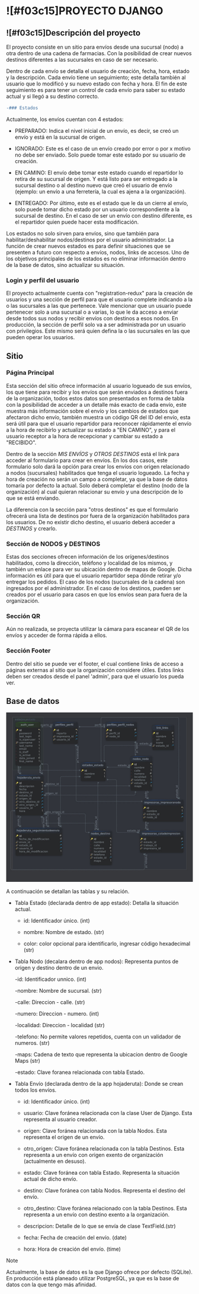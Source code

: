 
# ![#f03c15]PROYECTO DJANGO

## ![#f03c15]Descripción del proyecto

El proyecto consiste en un sitio para envíos desde una sucursal (nodo) a otra dentro de una cadena de farmacias. Con la posibilidad de crear nuevos destinos diferentes a las sucursales en caso de ser necesario. 

Dentro de cada envío se detalla el usuario de creación, fecha, hora, estado y la descripción. Cada envío tiene un seguimiento; este detalla también al usuario que lo modificó y su nuevo estado con fecha y hora. El fin de este seguimiento es para tener un control de cada envío para saber su estado actual y si llegó a su destino correcto.
```diff
-### Estados
```
Actualmente, los envíos cuentan con 4 estados:

* PREPARADO: Indica el nivel inicial de un envío, es decir, se creó un envío y está en la sucursal de origen.

* IGNORADO: Este es el caso de un envío creado por error o por x motivo no debe ser enviado. Solo puede tomar este estado por su usuario de creación.

* EN CAMINO: El envío debe tomar este estado cuando el repartidor lo retira de su sucursal de origen. Y está listo para ser entregado a la sucursal destino o al destino nuevo que creó el usuario de envío (ejemplo: un envío a una ferretería, la cual es ajena a la organización).

* ENTREGADO: Por último, este es el estado que le da un cierre al envío, solo puede tomar dicho estado por un usuario correspondiente a la sucursal de destino. En el caso de ser un envío con destino diferente, es el repartidor quien puede hacer esta modificación.

Los estados no solo sirven para envíos, sino que también para habilitar/deshabilitar nodos/destinos por el usuario administrador. La función de crear nuevos estados es para definir situaciones que se presenten a futuro con respecto a envíos, nodos, links de accesos. Uno de los objetivos principales de los estados es no eliminar información dentro de la base de datos, sino actualizar su situación.

### Login y perfil del usuario

El proyecto actualmente cuenta con "registration-redux" para la creación de usuarios y una sección de perfil para que el usuario complete indicando a la o las sucursales a las que pertenece. Vale mencionar que un usuario puede pertenecer solo a una sucursal o a varias, lo que le da acceso a enviar desde todos sus nodos y recibir envíos con destinos a esos nodos. En producción, la sección de perfil solo va a ser administrada por un usuario con privilegios. Este mismo será quien defina la o las sucursales en las que pueden operar los usuarios.   

## Sitio
### Página Principal

Esta sección del sitio ofrece información al usuario logueado de sus envíos, los que tiene para recibir y los envíos que serán enviados a destinos fuera de la organización, todos estos datos son presentados en forma de tabla con la posibilidad de acceder a un detalle más exacto de cada envío, este muestra más información sobre el envío y los cambios de estados que afectaron dicho envío, también muestra un código QR del ID del envío, esta será útil para que el usuario repartidor para reconocer rápidamente el envío a la hora de recibirlo y actualizar su estado a "EN CAMINO", y para el usuario receptor a la hora de recepcionar y cambiar su estado a "RECIBIDO".

Dentro de la sección *MIS ENVÍOS* y *OTROS DESTINOS* está el link para acceder al formulario para crear en envíos. En los dos casos, este formulario solo dará la opción para crear los envíos con origen relacionado a  nodos (sucursales) habilitados que tenga el usuario logueado. La fecha y hora de creación no serán un campo a completar, ya que la base de datos tomaría por defecto la actual. Solo deberá completar el destino (nodo de la organización) al cual quieran relacionar su envío y una descripción de lo que se está enviando.

La diferencia con la sección para "otros destinos" es que el formulario ofrecerá una lista de destinos por fuera de la organización habilitados para los usuarios. De no existir dicho destino, el usuario deberá acceder a *DESTINOS* y crearlo. 

### Sección de NODOS y DESTINOS

Estas dos secciones ofrecen información de los orígenes/destinos habilitados, como la dirección, teléfono y localidad de los mismos, y también un enlace para ver su ubicación dentro de mapas de Google. Dicha información es útil para que el usuario repartidor sepa dónde retirar y/o entregar los pedidos. El caso de los nodos (sucursales de la cadena) son ingresados por el administrador. En el caso de los destinos, pueden ser creados por el usuario para casos en que los envíos sean para fuera de la organización.

### Sección QR 

Aún no realizada, se proyecta utilizar la cámara para escanear el QR de los envíos y acceder de forma rápida a ellos.

### Sección Footer

Dentro del sitio se puede ver el footer, el cual contiene links de acceso a páginas externas al sitio que la organización considere útiles. Estos links deben ser creados desde el panel 'admin', para que el usuario los pueda ver.

## Base de datos

![Esquema de la base de datos](static_dev/db_hojaderuta/db.jpg)

A continuación se detallan las tablas y su relación.

* Tabla Estado (declarada dentro de app estado): Detalla la situación actual. 

    - id: Identificador único. (int)

    - nombre: Nombre de estado. (str)

    - color: color opcional para identificarlo, ingresar código hexadecimal (str)

* Tabla Nodo (decalara dentro de app nodos): Representa puntos de origen y destino dentro de un envio.

    -id: Identificador unnico. (int)

    -nombre: Nombre de sucursal. (str)
    
    -calle: Direccion - calle. (str)

    -numero: Direccion - numero. (int)

    -localidad: Direccion - localidad (str)
    
    -telefono: No permite valores repetidos, cuenta con un validador de numeros. (str) 

    -maps: Cadena de texto que representa la ubicacion dentro de Google Maps (str)

    -estado: Clave foranea relacionada con tabla Estado.

*  Tabla Envío (declarada dentro de la app hojaderuta): Donde se crean todos los envíos.
    
    - id: Identificador único. (int)

    - usuario: Clave foránea relacionada con la clase User de Django. Esta representa al usuario creador.
    
    - origen: Clave foránea relacionada con la tabla Nodos. Esta representa el origen de un envío.

    - otro_origen: Clave foránea relacionada con la tabla Destinos. Esta representa a un envío con origen exento de organización (actualmente en desuso). 

    - estado: Clave foránea con tabla Estado. Representa la situación actual de dicho envío.
   
    - destino: Clave foránea con tabla Nodos. Representa el destino del envío.
    
    - otro_destino: Clave foránea relacionado con la tabla Destinos. Esta representa a un envío con destino exento a la organización. 
    
    - descripcion: Detalle de lo que se envía de clase TextField.(str)
    
    - fecha: Fecha de creación del envío. (date)
    
    - hora: Hora de creación del envío. (time) 

> [!NOTE]
> Actualmente, la base de datos es la que Django ofrece por defecto (SQLite). En producción está planeado utilizar PostgreSQL, ya que es la base de datos con la que tengo más afinidad. 

